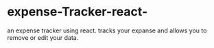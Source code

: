 # expense-Tracker-react-
an expense tracker using react. tracks your expanse and allows you to remove or edit your data.
